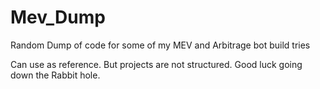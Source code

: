# Mev_Dump
Random Dump of code for some of my MEV and Arbitrage bot build tries


Can use as reference. But projects are not structured.
Good luck going down the Rabbit hole.
